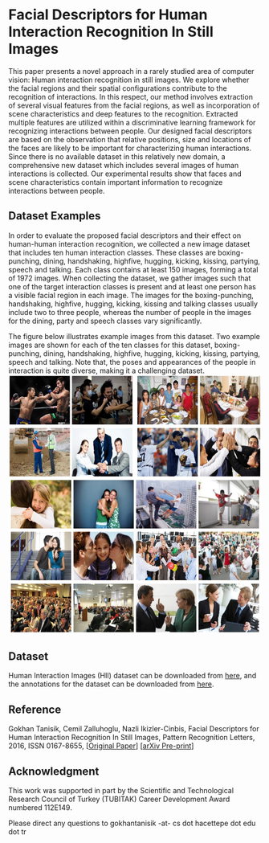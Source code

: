 # Facial Descriptors for Human Interaction Recognition In Still Images
This paper presents a novel approach in a rarely studied area of computer vision: Human interaction recognition in still images. We explore whether the facial regions and their spatial configurations contribute to the recognition of interactions. In this respect, our method involves extraction of several visual features from the facial regions, as well as incorporation of scene characteristics and deep features to the recognition. Extracted multiple features are utilized within a discriminative learning framework for recognizing interactions between people. Our designed facial descriptors are based on the observation that relative positions, size and locations of the faces are likely to be important for characterizing human interactions. Since there is no available dataset in this relatively new domain, a comprehensive new dataset which includes several images of human interactions is collected. Our experimental results show that faces and scene characteristics contain important information to recognize interactions between people.

## Dataset Examples
In order to evaluate the proposed facial descriptors and their effect on human-human interaction recognition, we collected a new image dataset that includes ten human interaction classes. These classes are boxing-punching, dining, handshaking, highfive, hugging, kicking, kissing, partying, speech and talking. Each class contains at least 150 images, forming a total of 1972 images. When collecting the dataset, we gather images such that one of the target interaction classes is present and at least one person has a visible facial region in each image. The images for the boxing-punching, handshaking, highfive, hugging, kicking, kissing and talking classes usually include two to three people, whereas the number of people in the images for the dining, party and speech classes vary significantly.

The figure below illustrates example images from this dataset. Two example images are shown for each of the ten classes for this dataset, boxing-punching, dining, handshaking, highfive, hugging, kicking, kissing, partying, speech and talking. Note that, the poses and appearances of the people in interaction is quite diverse, making it a challenging dataset.
![Image](projects/images/hii_sample.jpg)

## Dataset
Human Interaction Images (HII) dataset can be downloaded from [here](https://vision.cs.hacettepe.edu.tr/interaction_images/Facial_Descriptors_files/facial_descriptors_dataset.zip), and the annotations for the dataset can be downloaded from [here](https://vision.cs.hacettepe.edu.tr/interaction_images/Facial_Descriptors_files/facial_descriptors_dataset_annotations.zip).

## Reference
Gokhan Tanisik, Cemil Zalluhoglu, Nazli Ikizler-Cinbis, Facial Descriptors for Human Interaction Recognition In Still Images, Pattern Recognition Letters, 2016, ISSN 0167-8655, [[Original Paper](http://www.sciencedirect.com/science/article/pii/S0167865516000064)] [[arXiv Pre-print](http://arxiv.org/abs/1509.05366)]

## Acknowledgment
This work was supported in part by the Scientific and Technological Research Council of Turkey (TUBITAK) Career Development Award numbered 112E149.

Please direct any questions to gokhantanisik -at- cs dot hacettepe dot edu dot tr
